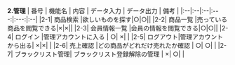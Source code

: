 **2.管理**
| 番号 | 機能名 | 内容 | データ入力 | データ出力 | 備考 |
|:--|:--|:--|:---:|:---:|:--|
|2-1| 商品検索 |欲しいものを探す|○|○||
|2-2| 商品一覧 |売っている商品を閲覧できる|×|×||
|2-3| 会員情報一覧 |会員の情報を閲覧できる|○|○||
|2-4| ログイン |管理アカウントに入る | ○| ×| |
|2-5| ログアウト|管理アカウントから出る| ×|×| |
|2-6| 売上確認 |どの商品がどれだけ売れたか確認 | ○| ○| |
|2-7| ブラックリスト管理| ブラックリスト登録解除の管理 | ×| ○| |
